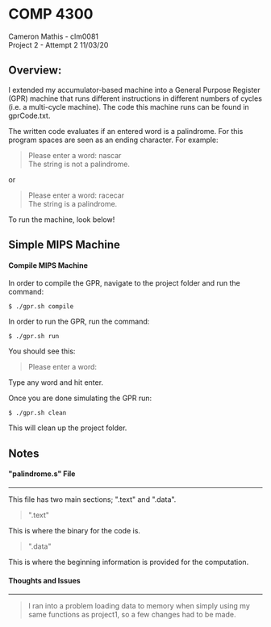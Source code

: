 COMP 4300
=====================
Cameron Mathis - clm0081 </br>
Project 2 - Attempt 2
11/03/20


Overview: 
-------------

I extended my accumulator-based machine into a General Purpose Register (GPR) machine that runs different instructions in different numbers of cycles (i.e. a multi-cycle machine). The code this machine runs can be found in gprCode.txt.

The written code evaluates if an entered word is a palindrome. For this program spaces are seen as an ending character. For example:

> Please enter a word: nascar </br>
> The string is not a palindrome.

or

> Please enter a word: racecar </br>
> The string is a palindrome.

To run the machine, look below!


Simple MIPS Machine
-------------

#### Compile MIPS Machine ####

In order to compile the GPR, navigate to the project folder and run the command:
	
	$ ./gpr.sh compile

In order to run the GPR, run the command: 

	$ ./gpr.sh run

You should see this:

>Please enter a word:

Type any word and hit enter.

Once you are done simulating the GPR run:
	
	$ ./gpr.sh clean

This will clean up the project folder.


Notes
-------------

#### "palindrome.s" File ####
************************************

This file has two main sections; ".text" and ".data".

>".text"

This is where the binary for the code is.

>".data"

This is where the beginning information is provided for the computation.


#### Thoughts and Issues ####
************************************

> I ran into a problem loading data to memory when simply using my same functions as project1, so a few changes had to be made. 
